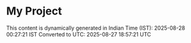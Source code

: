 # My Project

This content is dynamically generated in Indian Time (IST): 2025-08-28 00:27:21 IST
Converted to UTC: 2025-08-27 18:57:21 UTC
